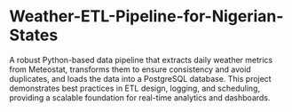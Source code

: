 # Weather-ETL-Pipeline-for-Nigerian-States
A robust Python-based data pipeline that extracts daily weather metrics from Meteostat, transforms them to ensure consistency and avoid duplicates, and loads the data into a PostgreSQL database. This project demonstrates best practices in ETL design, logging, and scheduling, providing a scalable foundation for real-time analytics and dashboards.
